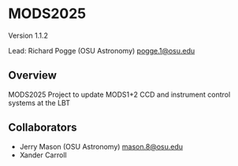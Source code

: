 # MODS2025
Version 1.1.2

Lead: Richard Pogge (OSU Astronomy) pogge.1@osu.edu

## Overview
MODS2025 Project to update MODS1+2 CCD and instrument control systems at the LBT

## Collaborators
- Jerry Mason (OSU Astronomy) mason.8@osu.edu
- Xander Carroll
